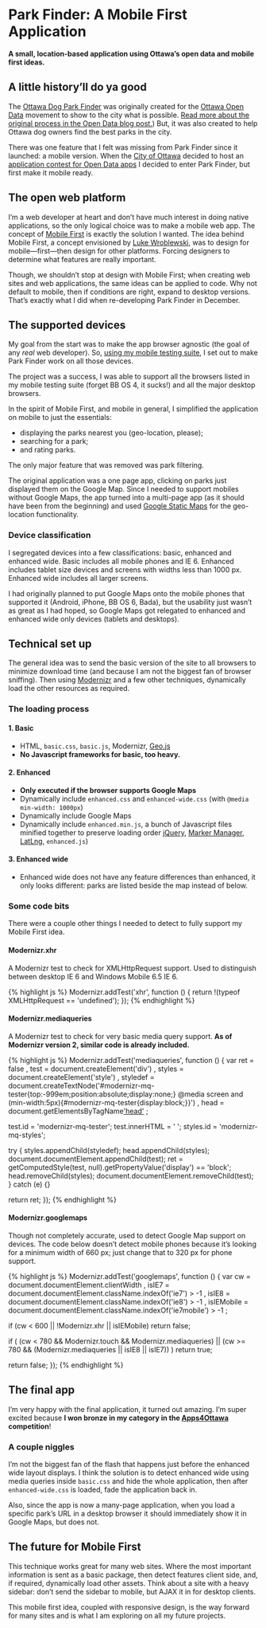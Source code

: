 # Park Finder: A Mobile First Application

**A small, location-based application using Ottawa’s open data and mobile first ideas.**

## A little history’ll do ya good

The [Ottawa Dog Park Finder](http://parkfinder.ottawadogblog.ca/) was originally created for the [Ottawa Open Data](http://opendataottawa.ca/) movement to show to the city what is possible. [Read more about the original process in the Open Data blog post.](/articles/open-data-ottawa)) But, it was also created to help Ottawa dog owners find the best parks in the city.

There was one feature that I felt was missing from Park Finder since it launched: a mobile version. When the [City of Ottawa](http://ottawa.ca/) decided to host an [application contest for Open Data apps](http://apps4ottawa.ca/) I decided to enter Park Finder, but first make it mobile ready.

## The open web platform

I’m a web developer at heart and don’t have much interest in doing native applications, so the only logical choice was to make a mobile web app. The concept of [Mobile First](http://www.lukew.com/ff/entry.asp?933) is exactly the solution I wanted. The idea behind Mobile First, a concept envisioned by [Luke Wroblewski](http://www.lukew.com/), was to design for mobile—first—then design for other platforms. Forcing designers to determine what features are really important.

Though, we shouldn’t stop at design with Mobile First; when creating web sites and web applications, the same ideas can be applied to code. Why not default to mobile, then if conditions are right, expand to desktop versions. That’s exactly what I did when re-developing Park Finder in December.

## The supported devices

My goal from the start was to make the app browser agnostic (the goal of any *real* web developer). So, [using my mobile testing suite](/articles/mobile-testing-suite/), I set out to make Park Finder work on all those devices.

The project was a success, I was able to support all the browsers listed in my mobile testing suite (forget BB OS 4, it sucks!) and all the major desktop browsers.

In the spirit of Mobile First, and mobile in general, I simplified the application on mobile to just the essentials:

- displaying the parks nearest you (geo-location, please);
- searching for a park;
- and rating parks.

The only major feature that was removed was park filtering.

The original application was a one page app, clicking on parks just displayed them on the Google Map. Since I needed to support mobiles without Google Maps, the app turned into a multi-page app (as it should have been from the beginning) and used [Google Static Maps](http://code.google.com/apis/maps/documentation/staticmaps/) for the geo-location functionality.

### Device classification

I segregated devices into a few classifications: basic, enhanced and enhanced wide. Basic includes all mobile phones and IE 6. Enhanced includes tablet size devices and screens with widths less than 1000 px. Enhanced wide includes all larger screens.

I had originally planned to put Google Maps onto the mobile phones that supported it (Android, iPhone, BB OS 6, Bada), but the usability just wasn’t as great as I had hoped, so Google Maps got relegated to enhanced and enhanced wide only devices (tablets and desktops).

## Technical set up

The general idea was to send the basic version of the site to all browsers to minimize download time (and because I am not the biggest fan of browser sniffing). Then using [Modernizr](http://www.modernizr.com/) and a few other techniques, dynamically load the other resources as required.

### The loading process

#### 1. Basic

- HTML, `basic.css`, `basic.js`, Modernizr, [Geo.js](http://code.google.com/p/geo-location-javascript/)
- **No Javascript frameworks for basic, too heavy.**

#### 2. Enhanced

- **Only executed if the browser supports Google Maps**
- Dynamically include `enhanced.css` and `enhanced-wide.css` (with `@media min-width: 1000px`)
- Dynamically include Google Maps
- Dynamically include `enhanced.min.js`, a bunch of Javascript files minified together to preserve loading order [jQuery](http://jquery.com), [Marker Manager](http://code.google.com/p/google-maps-utility-library-v3/), [LatLng](http://www.movable-type.co.uk/scripts/latlong.html), <code>enhanced.js</code>)

#### 3. Enhanced wide

- Enhanced wide does not have any feature differences than enhanced, it only looks different: parks are listed beside the map instead of below.

### Some code bits

There were a couple other things I needed to detect to fully support my Mobile First idea.

#### Modernizr.xhr

A Modernizr test to check for XMLHttpRequest support. Used to distinguish between desktop IE 6 and Windows Mobile 6.5 IE 6.

{% highlight js %}
Modernizr.addTest('xhr', function () {
  return !(typeof XMLHttpRequest == 'undefined');
});
{% endhighlight %}

#### Modernizr.mediaqueries

A Modernizr test to check for very basic media query support. **As of Modernizr version 2, similar code is already included.**

{% highlight js %}
Modernizr.addTest('mediaqueries', function () {
  var ret = false
    , test = document.createElement('div')
    , styles = document.createElement('style')
    , styledef = document.createTextNode('#modernizr-mq-tester{top:-999em;position:absolute;display:none;} @media screen and (min-width:5px){#modernizr-mq-tester{display:block;}}')
    , head = document.getElementsByTagName['head'](0)
  ;

  test.id = 'modernizr-mq-tester';
  test.innerHTML = '&nbsp;';
  styles.id = 'modernizr-mq-styles';

  try {
    styles.appendChild(styledef);
    head.appendChild(styles);
    document.documentElement.appendChild(test);
    ret = getComputedStyle(test, null).getPropertyValue('display') == 'block';
    head.removeChild(styles);
    document.documentElement.removeChild(test);
  } catch (e) {}

  return ret;
});
{% endhighlight %}

#### Modernizr.googlemaps

Though not completely accurate, used to detect Google Map support on devices. The code below doesn’t detect mobile phones because it’s looking for a minimum width of 660 px; just change that to 320 px for phone support.

{% highlight js %}
Modernizr.addTest('googlemaps', function () {
  var cw = document.documentElement.clientWidth
    , isIE7 = document.documentElement.className.indexOf('ie7') > -1
    , isIE8 = document.documentElement.className.indexOf('ie8') > -1
    , isIEMobile = document.documentElement.className.indexOf('ie7mobile') > -1
  ;

  if (cw < 600 || !Modernizr.xhr || isIEMobile) return false;

  if (
    (cw < 780 && Modernizr.touch && Modernizr.mediaqueries)
    || (cw >= 780 && (Modernizr.mediaqueries || isIE8 || isIE7))
  ) return true;

  return false;
});
{% endhighlight %}

## The final app

I’m very happy with the final application, it turned out amazing. I’m super excited because **I won bronze in my category in the [Apps4Ottawa](http://apps4ottawa.ca/) competition**!

### A couple niggles

I’m not the biggest fan of the flash that happens just before the enhanced wide layout displays. I think the solution is to detect enhanced wide using media queries inside <code>basic.css</code> and hide the whole application, then after <code>enhanced-wide.css</code> is loaded, fade the application back in.

Also, since the app is now a many-page application, when you load a specific park’s URL in a desktop browser it should immediately show it in Google Maps, but does not.

## The future for Mobile First

This technique works great for many web sites. Where the most important information is sent as a basic package, then detect features client side, and, if required, dynamically load other assets. Think about a site with a heavy sidebar: don’t send the sidebar to mobile, but AJAX it in for desktop clients.

This mobile first idea, coupled with responsive design, is the way forward for many sites and is what I am exploring on all my future projects.
